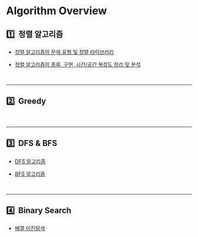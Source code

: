 # Algorithm Overview


## :one:&nbsp; 정렬 알고리즘

* [정렬 알고리즘의 문제 유형 및 정렬 라이브러리](./cheatsheet/../algorithms/sort.md)

* [정렬 알고리즘의 종류, 구현, 시간/공간 복잡도 정리 및 분석](../dongbin_book/chap6_sort/README.md)

</br>

---

## :two:&nbsp; Greedy


</br>

---

## :three:&nbsp; DFS & BFS

* [DFS 알고리즘](./algorithms/dfs.md)

* [BFS 알고리즘](./algorithms/bfs.md)

</br>

---

## :four:&nbsp; Binary Search

* [배열 이진탐색](./../dongbin_book/chap7_binary_search/README.md)
